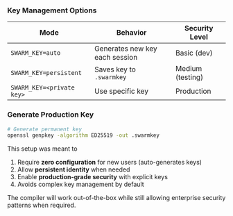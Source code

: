 ### Key Management Options

| Mode          | Behavior                          | Security Level |
|---------------|-----------------------------------|----------------|
| `SWARM_KEY=auto` | Generates new key each session    | Basic (dev)    |
| `SWARM_KEY=persistent` | Saves key to `.swarmkey` | Medium (testing) |
| `SWARM_KEY=<private key>` | Use specific key      | Production     |




### Generate Production Key
```bash
# Generate permanent key
openssl genpkey -algorithm ED25519 -out .swarmkey
```




This setup was meant to 
1. Require **zero configuration** for new users (auto-generates keys)
2. Allow **persistent identity** when needed
3. Enable **production-grade security** with explicit keys
4. Avoids complex key management by default

The compiler will work out-of-the-box while still allowing enterprise security patterns when required.
